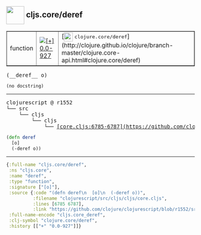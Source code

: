 ## <img width="48px" valign="middle" src="http://i.imgur.com/Hi20huC.png"> cljs.core/deref

 <table border="1">
<tr>
<td>function</td>
<td><a href="https://github.com/cljsinfo/api-refs/tree/0.0-927"><img valign="middle" alt="[+] 0.0-927" src="https://img.shields.io/badge/+-0.0--927-lightgrey.svg"></a> </td>
<td>
[<img height="24px" valign="middle" src="http://i.imgur.com/1GjPKvB.png"> <samp>clojure.core/deref</samp>](http://clojure.github.io/clojure/branch-master/clojure.core-api.html#clojure.core/deref)
</td>
</tr>
</table>

 <samp>
(__deref__ o)<br>
</samp>

```
(no docstring)
```

---

 <pre>
clojurescript @ r1552
└── src
    └── cljs
        └── cljs
            └── <ins>[core.cljs:6785-6787](https://github.com/clojure/clojurescript/blob/r1552/src/cljs/cljs/core.cljs#L6785-L6787)</ins>
</pre>

```clj
(defn deref
  [o]
  (-deref o))
```


---

```clj
{:full-name "cljs.core/deref",
 :ns "cljs.core",
 :name "deref",
 :type "function",
 :signature ["[o]"],
 :source {:code "(defn deref\n  [o]\n  (-deref o))",
          :filename "clojurescript/src/cljs/cljs/core.cljs",
          :lines [6785 6787],
          :link "https://github.com/clojure/clojurescript/blob/r1552/src/cljs/cljs/core.cljs#L6785-L6787"},
 :full-name-encode "cljs.core_deref",
 :clj-symbol "clojure.core/deref",
 :history [["+" "0.0-927"]]}

```
